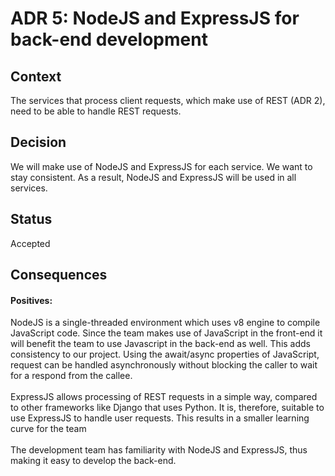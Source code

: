 # ADR 5: NodeJS and ExpressJS for back-end development
## Context
The services that process client requests, which make use of REST (ADR 2), need to be able to handle REST requests.
</br>
## Decision
We will make use of NodeJS and ExpressJS for each service. We want to stay consistent. As a result, NodeJS and ExpressJS will be used in all services.
</br>
## Status
Accepted
</br>
## Consequences
#### Positives:
NodeJS is a single-threaded environment which uses v8 engine to compile JavaScript code. Since the team makes use of JavaScript in the front-end it will benefit the team to use Javascript in the back-end as well. This adds consistency to our project. Using the await/async properties of JavaScript, request can be handled asynchronously without blocking the caller to wait for a respond from the callee.
</br>
</br>
ExpressJS allows processing of REST requests in a simple way, compared to other frameworks like Django that uses Python. It is, therefore, suitable to use ExpressJS to handle user requests. This results in a smaller learning curve for the team
</br>
</br>
The development team has familiarity with NodeJS and ExpressJS, thus making it easy to develop the back-end.